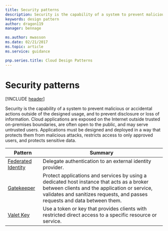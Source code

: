 ```yaml
---
title: Security patterns
description: Security is the capability of a system to prevent malicious or accidental actions outside of the designed usage, and to prevent disclosure or loss of information. Cloud applications are exposed on the Internet outside trusted on-premises boundaries, are often open to the public, and may serve untrusted users. Applications must be designed and deployed in a way that protects them from malicious attacks, restricts access to only approved users, and protects sensitive data.
keywords: design pattern
author: dragon119
manager: bennage

ms.author: mwasson
ms.date: 02/21/2017
ms.topic: article
ms.service: guidance

pnp.series.title: Cloud Design Patterns
---
```


# Security patterns

[!INCLUDE [header](../../_includes/header.md)]

Security is the capability of a system to prevent malicious or accidental actions outside of the designed usage, and to prevent disclosure or loss of information. Cloud applications are exposed on the Internet outside trusted on-premises boundaries, are often open to the public, and may serve untrusted users. Applications must be designed and deployed in a way that protects them from malicious attacks, restricts access to only approved users, and protects sensitive data.

| Pattern | Summary |
| ------- | ------- |
| [Federated Identity](../federated-identity.md) | Delegate authentication to an external identity provider. |
| [Gatekeeper](../gatekeeper.md) | Protect applications and services by using a dedicated host instance that acts as a broker between clients and the application or service, validates and sanitizes requests, and passes requests and data between them. |
| [Valet Key](../valet-key.md) | Use a token or key that provides clients with restricted direct access to a specific resource or service. |